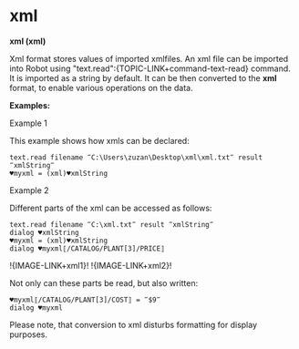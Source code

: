 # xml

**xml (xml)**

Xml format stores values of imported xmlfiles. An xml file can be imported into Robot using "text.read":{TOPIC-LINK+command-text-read} command. It is imported as a string by default. It can be then converted to the **xml** format, to enable various operations on the data.

**Examples:**

Example 1

This example shows how xmls can be declared:

```G1ANT
text.read filename ‴C:\Users\zuzan\Desktop\xml\xml.txt‴ result ‴xmlString‴
♥myxml = (xml)♥xmlString
```

Example 2

Different parts of the xml can be accessed as follows:

```G1ANT
text.read filename ‴C:\xml.txt‴ result ‴xmlString‴
dialog ♥xmlString
♥myxml = (xml)♥xmlString
dialog ♥myxml⟦/CATALOG/PLANT[3]/PRICE⟧
```

!{IMAGE-LINK+xml1}!   !{IMAGE-LINK+xml2}! 

Not only can these parts be read, but also written:

```G1ANT
♥myxml⟦/CATALOG/PLANT[3]/COST⟧ = ‴$9‴
dialog ♥myxml
```

Please note, that conversion to xml disturbs formatting for display purposes.